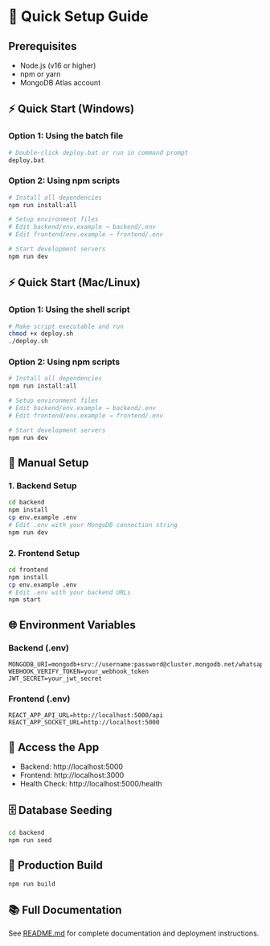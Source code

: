 # 🚀 Quick Setup Guide

## Prerequisites
- Node.js (v16 or higher)
- npm or yarn
- MongoDB Atlas account

## ⚡ Quick Start (Windows)

### Option 1: Using the batch file
```bash
# Double-click deploy.bat or run in command prompt
deploy.bat
```

### Option 2: Using npm scripts
```bash
# Install all dependencies
npm run install:all

# Setup environment files
# Edit backend/env.example → backend/.env
# Edit frontend/env.example → frontend/.env

# Start development servers
npm run dev
```

## ⚡ Quick Start (Mac/Linux)

### Option 1: Using the shell script
```bash
# Make script executable and run
chmod +x deploy.sh
./deploy.sh
```

### Option 2: Using npm scripts
```bash
# Install all dependencies
npm run install:all

# Setup environment files
# Edit backend/env.example → backend/.env
# Edit frontend/env.example → frontend/.env

# Start development servers
npm run dev
```

## 🔧 Manual Setup

### 1. Backend Setup
```bash
cd backend
npm install
cp env.example .env
# Edit .env with your MongoDB connection string
npm run dev
```

### 2. Frontend Setup
```bash
cd frontend
npm install
cp env.example .env
# Edit .env with your backend URLs
npm start
```

## 🌐 Environment Variables

### Backend (.env)
```env
MONGODB_URI=mongodb+srv://username:password@cluster.mongodb.net/whatsapp
WEBHOOK_VERIFY_TOKEN=your_webhook_token
JWT_SECRET=your_jwt_secret
```

### Frontend (.env)
```env
REACT_APP_API_URL=http://localhost:5000/api
REACT_APP_SOCKET_URL=http://localhost:5000
```

## 📱 Access the App
- Backend: http://localhost:5000
- Frontend: http://localhost:3000
- Health Check: http://localhost:5000/health

## 🗄️ Database Seeding
```bash
cd backend
npm run seed
```

## 🚀 Production Build
```bash
npm run build
```

## 📚 Full Documentation
See [README.md](README.md) for complete documentation and deployment instructions.
